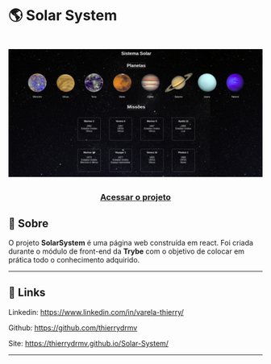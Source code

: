 <h1>🌎 Solar System </h1>

<h1>

<img src="assets/solarsystem.png">

</h1>

<h3 align="center">
  <a href="https://thierrydrmv.github.io/Solar-System/" target="_blank">Acessar o projeto</a>
</h3>

## 📝 Sobre

O projeto **SolarSystem** é uma página web construída em react. Foi criada durante o módulo de front-end da **Trybe** com o objetivo de colocar em prática todo o conhecimento adquirido.

---

## 🔗 Links

Linkedin: https://www.linkedin.com/in/varela-thierry/

Github: https://github.com/thierrydrmv

Site: https://thierrydrmv.github.io/Solar-System/

---
